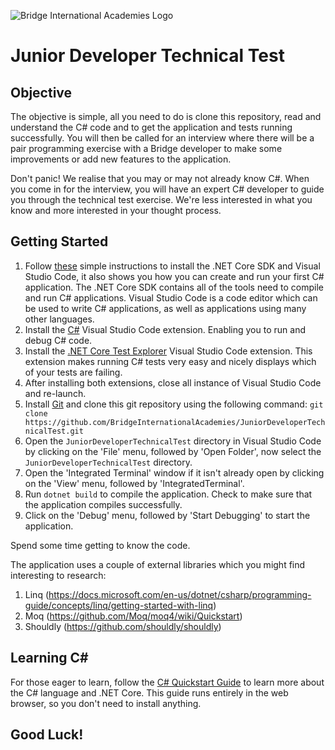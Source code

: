 ![Bridge International Academies Logo](https://raw.githubusercontent.com/BridgeInternationalAcademies/JuniorDeveloperTechnicalTest/master/MainLogo.png)

# Junior Developer Technical Test

## Objective

The objective is simple, all you need to do is clone this repository, read and understand the C# code and to get the application and tests running successfully. You will then be called for an interview where there will be a pair programming exercise with a Bridge developer to make some improvements or add new features to the application.

Don't panic! We realise that you may or may not already know C#. When you come in for the interview, you will have an expert C# developer to guide you through the technical test exercise. We're less interested in what you know and more interested in your thought process.

## Getting Started

1. Follow [these](https://docs.microsoft.com/en-us/dotnet/core/tutorials/with-visual-studio-code) simple instructions to install the .NET Core SDK and Visual Studio Code, it also shows you how you can create and run your first C# application. The .NET Core SDK contains all of the tools need to compile and run C# applications. Visual Studio Code is a code editor which can be used to write C# applications, as well as applications using many other languages.
2. Install the [C#](https://marketplace.visualstudio.com/items?itemName=ms-vscode.csharp) Visual Studio Code extension.  Enabling you to run and debug C# code.
3. Install the [.NET Core Test Explorer](https://marketplace.visualstudio.com/items?itemName=formulahendry.dotnet-test-explorer) Visual Studio Code extension. This extension makes running C# tests very easy and nicely displays which of your tests are failing.
4. After installing both extensions, close all instance of Visual Studio Code and re-launch.
5. Install [Git](https://git-scm.com/downloads) and clone this git repository using the following command:
    `git clone https://github.com/BridgeInternationalAcademies/JuniorDeveloperTechnicalTest.git`
6. Open the `JuniorDeveloperTechnicalTest` directory in Visual Studio Code by clicking on the 'File' menu, followed by 'Open Folder', now select the `JuniorDeveloperTechnicalTest` directory.
7. Open the 'Integrated Terminal' window if it isn't already open by clicking on the 'View' menu, followed by 'IntegratedTerminal'.
8. Run `dotnet build` to compile the application. Check to make sure that the application compiles successfully.
9. Click on the 'Debug' menu, followed by 'Start Debugging' to start the application.

Spend some time getting to know the code.

The application uses a couple of external libraries which you might find interesting to research:

1. Linq (https://docs.microsoft.com/en-us/dotnet/csharp/programming-guide/concepts/linq/getting-started-with-linq)
2. Moq (https://github.com/Moq/moq4/wiki/Quickstart)
3. Shouldly (https://github.com/shouldly/shouldly)

## Learning C#

For those eager to learn, follow the [C# Quickstart Guide](https://docs.microsoft.com/en-us/dotnet/csharp/quick-starts/index) to learn more about the C# language and .NET Core. This guide runs entirely in the web browser, so you don't need to install anything.

## Good Luck!

